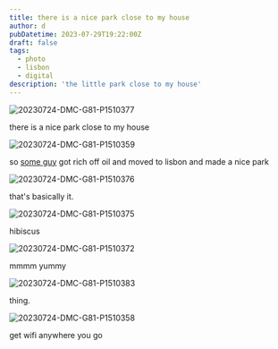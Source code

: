 ```yaml
---
title: there is a nice park close to my house
author: d
pubDatetime: 2023-07-29T19:22:00Z
draft: false
tags:
  - photo
  - lisbon
  - digital
description: 'the little park close to my house'
---
```

![20230724-DMC-G81-P1510377](/img/green/20230724-DMC-G81-P1510377.jpg)

there is a nice park close to my house

![20230724-DMC-G81-P1510359](/img/green/20230724-DMC-G81-P1510359.jpg)

so [some guy](https://en.wikipedia.org/wiki/Calouste_Gulbenkian) got rich off oil and moved to lisbon and made a nice park

![20230724-DMC-G81-P1510376](/img/green/20230724-DMC-G81-P1510376.jpg) 

that's basically it. 

![20230724-DMC-G81-P1510375](/img/green/20230724-DMC-G81-P1510375.jpg)

hibiscus 

![20230724-DMC-G81-P1510372](/img/green/20230724-DMC-G81-P1510372.jpg)

mmmm yummy

![20230724-DMC-G81-P1510383](/img/green/20230724-DMC-G81-P1510383.jpg)

thing.

![20230724-DMC-G81-P1510358](/img/green/20230724-DMC-G81-P1510358.jpg)

get wifi anywhere you go
